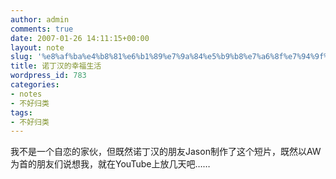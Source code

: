 ```yaml
---
author: admin
comments: true
date: 2007-01-26 14:11:15+00:00
layout: note
slug: '%e8%af%ba%e4%b8%81%e6%b1%89%e7%9a%84%e5%b9%b8%e7%a6%8f%e7%94%9f%e6%b4%bb'
title: 诺丁汉的幸福生活
wordpress_id: 783
categories:
- notes
- 不好归类
tags:
- 不好归类
---
```


我不是一个自恋的家伙，但既然诺丁汉的朋友Jason制作了这个短片，既然以AW为首的朋友们说想我，就在YouTube上放几天吧……



